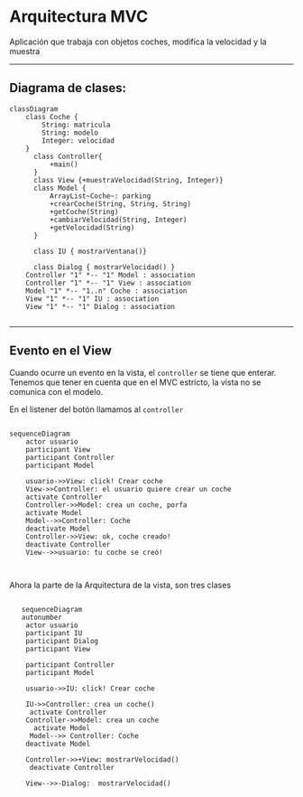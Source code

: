# Arquitectura MVC

Aplicación que trabaja con objetos coches, modifica la velocidad y la muestra

---

## Diagrama de clases:


```mermaid
classDiagram
    class Coche {
        String: matricula
        String: modelo
        Integer: velocidad
    }
      class Controller{
          +main()
      }
      class View {+muestraVelocidad(String, Integer)}
      class Model {
          ArrayList~Coche~: parking
          +crearCoche(String, String, String)
          +getCoche(String)
          +cambiarVelocidad(String, Integer)
          +getVelocidad(String)
      }
      
      class IU { mostrarVentana()}
      
      class Dialog { mostrarVelocidad() }
    Controller "1" *-- "1" Model : association
    Controller "1" *-- "1" View : association
    Model "1" *-- "1..n" Coche : association
    View "1" *-- "1" IU : association
    View "1" *-- "1" Dialog : association
      
```

---

## Evento en el View

Cuando ocurre un evento en la vista, el `controller` se tiene que enterar.
Tenemos que tener en cuenta que en el MVC estricto, la vista no se comunica con el modelo.

En el listener del botón llamamos al `controller`




```mermaid

sequenceDiagram
    actor usuario
    participant View
    participant Controller
    participant Model
    
    usuario->>View: click! Crear coche
    View->>Controller: el usuario quiere crear un coche
    activate Controller
    Controller->>Model: crea un coche, porfa
    activate Model
    Model-->>Controller: Coche
    deactivate Model
    Controller->>View: ok, coche creado!
    deactivate Controller
    View-->>usuario: tu coche se creó!
    
     
```
Ahora la parte de la Arquitectura de la vista, son tres clases

```mermaid

   sequenceDiagram
   autonumber
    actor usuario
    participant IU
    participant Dialog
    participant View
  
    participant Controller
    participant Model
    
    usuario->>IU: click! Crear coche
    
    IU->>Controller: crea un coche()
     activate Controller
    Controller->>Model: crea un coche
      activate Model
     Model-->> Controller: Coche
    deactivate Model
     
    Controller->>+View: mostrarVelocidad()
     deactivate Controller
     
    View-->>-Dialog:  mostrarVelocidad()
    
          
```

